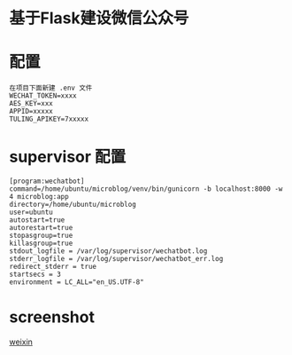# 基于Flask建设微信公众号

# 配置
```
在项目下面新建 .env 文件
WECHAT_TOKEN=xxxx
AES_KEY=xxx
APPID=xxxxx
TULING_APIKEY=7xxxxx
```
# supervisor 配置

```
[program:wechatbot]
command=/home/ubuntu/microblog/venv/bin/gunicorn -b localhost:8000 -w 4 microblog:app
directory=/home/ubuntu/microblog
user=ubuntu
autostart=true
autorestart=true
stopasgroup=true
killasgroup=true
stdout_logfile = /var/log/supervisor/wechatbot.log
stderr_logfile = /var/log/supervisor/wechatbot_err.log
redirect_stderr = true
startsecs = 3
environment = LC_ALL="en_US.UTF-8"
```


# screenshot
[weixin](images/weixin.png)
